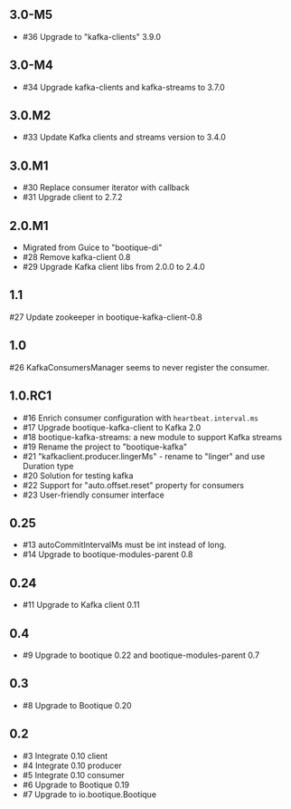 ## 3.0-M5

* #36 Upgrade to "kafka-clients" 3.9.0

## 3.0-M4

* #34 Upgrade kafka-clients and kafka-streams to 3.7.0

## 3.0.M2

* #33 Update Kafka clients and streams version to 3.4.0

## 3.0.M1

* #30 Replace consumer iterator with callback
* #31 Upgrade client to 2.7.2

## 2.0.M1

* Migrated from Guice to "bootique-di"
* #28 Remove kafka-client 0.8 
* #29 Upgrade Kafka client libs from 2.0.0 to 2.4.0

## 1.1

#27 Update zookeeper in bootique-kafka-client-0.8

## 1.0

#26 KafkaConsumersManager seems to never register the consumer. 

## 1.0.RC1

* #16 Enrich consumer configuration with `heartbeat.interval.ms`
* #17 Upgrade bootique-kafka-client to Kafka 2.0
* #18 bootique-kafka-streams: a new module to support Kafka streams
* #19 Rename the project to "bootique-kafka"
* #21 "kafkaclient.producer.lingerMs" - rename to "linger" and use Duration type
* #20 Solution for testing kafka
* #22 Support for "auto.offset.reset" property for consumers
* #23 User-friendly consumer interface 

## 0.25

* #13 autoCommitIntervalMs must be int instead of long.
* #14 Upgrade to bootique-modules-parent 0.8

## 0.24

* #11 Upgrade to Kafka client 0.11

## 0.4

* #9 Upgrade to bootique 0.22 and bootique-modules-parent 0.7

## 0.3

* #8 Upgrade to Bootique 0.20

## 0.2

* #3 Integrate 0.10 client
* #4 Integrate 0.10 producer
* #5 Integrate 0.10 consumer
* #6 Upgrade to Bootique 0.19
* #7 Upgrade to io.bootique.Bootique
